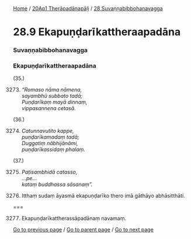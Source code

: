 
[Home](/) / [20Ap1 Therāpadānapāḷi](/tipitaka/20Ap1.md) / [28 Suvaṇṇabibbohanavagga](/tipitaka/20Ap1/28.md)

# 28.9 Ekapuṇḍarīkattheraapadāna

### Suvaṇṇabibbohanavagga

### Ekapuṇḍarīkattheraapadāna

(35.)

3273. _“Romaso nāma nāmena,_  
_sayambhū subbato tadā;_  
_Puṇḍarīkaṃ mayā dinnaṃ,_  
_vippasannena cetasā._  


(36.)

3274. _Catunnavutito kappe,_  
_puṇḍarīkamadaṃ tadā;_  
_Duggatiṃ nābhijānāmi,_  
_puṇḍarīkassidaṃ phalaṃ._  


(37.)

3275. _Paṭisambhidā catasso,_  
_…pe…_  
_kataṃ buddhassa sāsanaṃ”._  


3276. Itthaṃ sudaṃ āyasmā ekapuṇḍarīko thero imā gāthāyo abhāsitthāti.

===

3277. Ekapuṇḍarīkattherassāpadānaṃ navamaṃ.



[Go to previous page](/tipitaka/20Ap1/28/28.8.md) / [Go to parent page](/tipitaka/20Ap1/28.md) / [Go to next page](/tipitaka/20Ap1/28/28.10.md)


